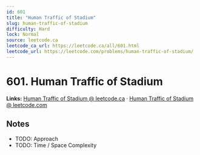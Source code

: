 ```yaml
--- 
id: 601
title: "Human Traffic of Stadium"
slug: human-traffic-of-stadium
difficulty: Hard
lock: Normal
source: leetcode.ca
leetcode_ca_url: https://leetcode.ca/all/601.html
leetcode_url: https://leetcode.com/problems/human-traffic-of-stadium/
---
```


# 601. Human Traffic of Stadium

**Links:** [Human Traffic of Stadium @ leetcode.ca](https://leetcode.ca/all/601.html) · [Human Traffic of Stadium @ leetcode.com](https://leetcode.com/problems/human-traffic-of-stadium/)

## Notes
- TODO: Approach
- TODO: Time / Space Complexity
